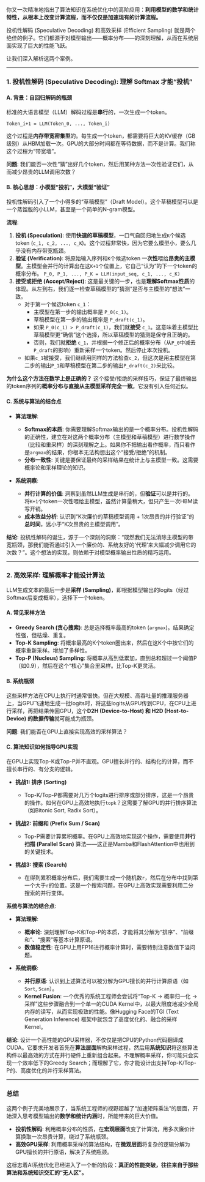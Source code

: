 你又一次精准地指出了算法知识在系统优化中的高阶应用：**利用模型的数学和统计特性，从根本上改变计算流程，而不仅仅是加速现有的计算流程。**

投机性解码 (Speculative Decoding) 和高效采样 (Efficient Sampling) 就是两个绝佳的例子。它们都源于对模型输出——概率分布——的深刻理解，从而在系统层面实现了巨大的性能飞跃。

让我们深入解析这两个案例。

---

### 1. 投机性解码 (Speculative Decoding): 理解 Softmax 才能“投机”

#### A. 背景：自回归解码的瓶颈

标准的大语言模型（LLM）解码过程是**串行**的，一次生成一个token。

`Token_i+1 = LLM(Token_0, ..., Token_i)`

这个过程是**内存带宽密集型**的。每生成一个token，都需要将巨大的KV缓存（GB级别）从HBM加载一次。GPU的大部分时间都在等待数据，而不是计算。我们称这个过程为“带宽墙”。

**问题**: 我们能否一次性“猜”出好几个token，然后用某种方法一次性验证它们，从而减少昂贵的LLM调用次数？

#### B. 核心思想：小模型“投机”，大模型“验证”

投机性解码引入了一个小得多的“草稿模型”（Draft Model）。这个草稿模型可以是一个蒸馏版的小LLM，甚至是一个简单的N-gram模型。

**流程**:
1.  **投机 (Speculation)**: 使用**快速的草稿模型**，一口气自回归地生成`K`个候选token (`c_1, c_2, ..., c_K`)。这个过程非常快，因为它要么模型小，要么几乎没有内存带宽瓶颈。
2.  **验证 (Verification)**: 将原始输入序列和`K`个候选token **一次性**喂给**昂贵的主模型**。主模型会并行的计算出在这`K+1`个位置上，它自己“认为”的下一个token的概率分布。
   `P_0, P_1, ..., P_K = LLM(input_seq, c_1, ..., c_K)`
3.  **接受或拒绝 (Accept/Reject)**: 这是最关键的一步，也是**理解Softmax性质**的体现。从左到右，我们逐一检查草稿模型的“猜测”是否与主模型的“想法”一致。
    *   对于第一个候选token `c_1`：
        *   主模型在第一步的输出概率是 `P_0(c_1)`。
        *   草稿模型在第一步的输出概率是 `P_draft(c_1)`。
        *   如果 `P_0(c_1) > P_draft(c_1)`，我们就**接受** `c_1`。这意味着主模型比草稿模型更“确信”这个选择，所以草稿模型的猜测是保守且正确的。
        *   否则，我们就**拒绝** `c_1`，并根据一个修正后的概率分布（从`P_0`中减去`P_draft`的影响）重新采样一个token。然后停止本次投机。
    *   如果`c_1`被接受，我们继续用同样的方法检查`c_2`，但这次是用主模型在第二步的输出`P_1`和草稿模型在第二步的输出`P_draft(c_2)`来比较。

**为什么这个方法在数学上是正确的？**
这个接受/拒绝的采样技巧，保证了最终输出的token序列的**概率分布与直接从主模型采样完全一致**。它没有引入任何近似。

#### C. 系统与算法的结合点

*   **算法理解**:
    *   **Softmax的本质**: 你需要理解Softmax输出的是一个概率分布。投机性解码的正确性，建立在对这两个概率分布（主模型和草稿模型）进行数学操作（比较和重采样）的深刻理解之上。如果你不把输出看作概率，而只看作是`argmax`的结果，你根本无法构想出这个“接受/拒绝”的机制。
    *   **分布一致性**: 关键是要保证最终的采样结果在统计上与主模型一致。这需要概率论和采样理论的知识。

*   **系统洞察**:
    *   **并行计算的价值**: 洞察到虽然LLM生成是串行的，但**验证**可以是并行的。将`K+1`个token一次性喂给主模型，虽然计算量稍大，但只产生一次HBM读写开销。
    *   **成本效益分析**: 认识到“K次廉价的草稿模型调用 + 1次昂贵的并行验证”的**总时间**，远小于“K次昂贵的主模型调用”。

**结论**: 投机性解码的诞生，源于一个深刻的洞察：“既然我们无法消除主模型的带宽瓶颈，那我们能否通过引入一个廉价的、系统友好的‘代理’来大幅减少调用它的次数？”。这个想法的实现，则依赖于对模型概率输出性质的精巧运用。

---

### 2. 高效采样: 理解概率才能设计算法

LLM生成文本的最后一步是**采样 (Sampling)**，即根据模型输出的logits（经过Softmax后变成概率），选择下一个token。

#### A. 常见采样方法

*   **Greedy Search (贪心搜索)**: 总是选择概率最高的token (`argmax`)。结果确定性强，但枯燥、重复。
*   **Top-K Sampling**: 将概率最高的K个token圈出来，然后在这K个中按它们的概率重新采样。增加了多样性。
*   **Top-P (Nucleus) Sampling**: 将概率从高到低累加，直到总和超过一个阈值P（如0.9），然后在这个“核心”集合里采样。比Top-K更灵活。

#### B. 系统瓶颈

这些采样方法在CPU上执行时通常很快。但在大规模、高吞吐量的推理服务器上，当GPU飞速地生成一批logits时，将这些logits从GPU传到CPU，在CPU上进行采样，再把结果传回GPU，这个**D2H (Device-to-Host) 和 H2D (Host-to-Device) 的数据传输**就可能成为瓶颈。

**问题**: 我们能否在GPU上直接实现高效的采样算法？

#### C. 算法知识如何指导GPU实现

在GPU上实现Top-K或Top-P并不直观。GPU擅长并行的、结构化的计算，而不擅长串行的、有分支的逻辑。

*   **挑战1: 排序 (Sorting)**
    *   Top-K/Top-P都需要对几万个logits进行排序或部分排序，这是一个昂贵的操作。如何在GPU上高效地执行`topk`？这需要了解GPU的并行排序算法（如Bitonic Sort, Radix Sort）。

*   **挑战2: 前缀和 (Prefix Sum / Scan)**
    *   Top-P需要计算累积概率。在GPU上高效地实现这个操作，需要使用**并行扫描 (Parallel Scan)** 算法——这正是Mamba和FlashAttention中也用到的关键技术。

*   **挑战3: 搜索 (Search)**
    *   在得到累积概率分布后，我们需要生成一个随机数`r`，然后在分布中找到第一个大于`r`的位置。这是一个搜索问题，在GPU上高效实现需要利用二分搜索的并行变体。

**系统与算法的结合点**:

*   **算法理解**:
    *   **概率论**: 深刻理解Top-K和Top-P的本质，才能将其分解为“排序”、“前缀和”、“搜索”等基本计算原语。
    *   **数值稳定性**: 在GPU上用FP16进行概率计算时，需要特别注意数值下溢问题。

*   **系统洞察**:
    *   **并行原语**: 认识到上述算法可以被分解为GPU擅长的并行计算原语（如`Sort`, `Scan`）。
    *   **Kernel Fusion**: 一个优秀的系统工程师会尝试将“Top-K -> 概率归一化 -> 采样”这些步骤融合到一个单一的CUDA Kernel中，以最大限度地减少全局内存的读写，从而实现极致的性能。像Hugging Face的TGI (Text Generation Inference) 框架中就包含了高度优化的、融合的采样Kernel。

**结论**: 设计一个高性能的GPU采样器，不仅仅是把CPU的Python代码翻译成CUDA。它要求开发者首先在**算法层面**解构采样过程，然后用**系统知识**将这些算法构件以最高效的方式在并行硬件上重新组合起来。不理解概率采样，你可能只会实现一个效率低下的Greedy Search；而理解了它，你才能设计出支持Top-K/Top-P的、高度优化的并行采样算法。

---

### 总结

这两个例子完美地展示了，当系统工程师的视野超越了“加速矩阵乘法”的层面，开始深入思考模型输出的**数学和统计内涵**时，所能带来的巨大价值。

*   **投机性解码**: 利用概率分布的性质，在**宏观层面**改变了计算流，用多次廉价计算换取一次昂贵计算，绕过了系统瓶颈。
*   **高效GPU采样**: 利用概率采样的算法结构，在**微观层面**将复杂的逻辑分解为GPU擅长的并行原语，解决了系统瓶颈。

这标志着AI系统优化已经进入了一个新的阶段：**真正的性能突破，往往来自于那些算法和系统知识交汇的“无人区”。**